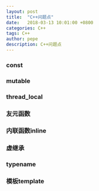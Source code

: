 ```yaml
---
layout: post
title:  "C++问题点"
date:   2018-03-13 10:01:00 +0800
categories: C++
tags: C++
author: pepe
description: C++问题点
---
```


### **const**



### **mutable**



### **thread_local**



### **友元函数**



### **内联函数inline**



### **虚继承**



### **typename**



### **模板template**
























